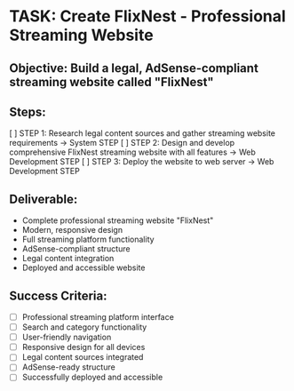 # TASK: Create FlixNest - Professional Streaming Website

## Objective: Build a legal, AdSense-compliant streaming website called "FlixNest"

## Steps:
[ ] STEP 1: Research legal content sources and gather streaming website requirements → System STEP
[ ] STEP 2: Design and develop comprehensive FlixNest streaming website with all features → Web Development STEP
[ ] STEP 3: Deploy the website to web server → Web Development STEP

## Deliverable: 
- Complete professional streaming website "FlixNest"
- Modern, responsive design
- Full streaming platform functionality
- AdSense-compliant structure
- Legal content integration
- Deployed and accessible website

## Success Criteria:
- [ ] Professional streaming platform interface
- [ ] Search and category functionality
- [ ] User-friendly navigation
- [ ] Responsive design for all devices
- [ ] Legal content sources integrated
- [ ] AdSense-ready structure
- [ ] Successfully deployed and accessible